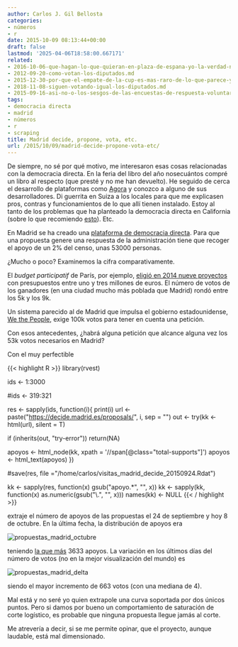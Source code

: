 ```yaml
---
author: Carlos J. Gil Bellosta
categories:
- números
- r
date: 2015-10-09 08:13:44+00:00
draft: false
lastmod: '2025-04-06T18:58:00.667171'
related:
- 2016-10-06-que-hagan-lo-que-quieran-en-plaza-de-espana-yo-la-verdad-no-tengo-tiempo-para-leer-350-mb-de-documentacion.md
- 2012-09-20-como-votan-los-diputados.md
- 2015-12-30-por-que-el-empate-de-la-cup-es-mas-raro-de-lo-que-parece-y-de-lo-que-yo-mismo-digo.md
- 2018-11-08-siguen-votando-igual-los-diputados.md
- 2015-09-16-asi-no-o-los-sesgos-de-las-encuestas-de-respuesta-voluntaria.md
tags:
- democracia directa
- madrid
- números
- r
- scraping
title: Madrid decide, propone, vota, etc.
url: /2015/10/09/madrid-decide-propone-vota-etc/
---
```


De siempre, no sé por qué motivo, me interesaron esas cosas relacionadas con la democracia directa. En la feria del libro del año nosecuántos compré un libro al respecto (que presté y no me han devuelto). He seguido de cerca el desarrollo de plataformas como [Agora](https://agoravoting.com/) y conozco a alguno de sus desarrolladores. Di guerrita en Suiza a los locales para que me explicasen pros, contras y funcionamientos de lo que allí tienen instalado. Estoy al tanto de los problemas que ha planteado la democracia directa en California (sobre lo que recomiendo [esto](http://www.economist.com/node/18548119)). Etc.

En Madrid se ha creado una [plataforma de democracia directa](https://decide.madrid.es/proposals). Para que una propuesta genere una respuesta de la administración tiene que recoger el apoyo de un 2% del censo, unas 53000 personas.

¿Mucho o poco? Examinemos la cifra comparativamente.

El _budget participatif_ de París, por ejemplo, [eligió en 2014 nueve proyectos](https://budgetparticipatif.paris.fr/bp/je-vote.html) con presupuestos entre uno y tres millones de euros. El número de votos de los ganadores (en una ciudad mucho más poblada que Madrid) rondó entre los 5k y los 9k.

Un sistema parecido al de Madrid que impulsa el gobierno estadounidense, [We the People](https://petitions.whitehouse.gov/), exige 100k votos para tener en cuenta una petición.

Con esos antecedentes, ¿habrá alguna petición que alcance alguna vez los 53k votos necesarios en Madrid?

Con el muy perfectible

{{< highlight R >}}
library(rvest)

ids <- 1:3000

#ids <- 319:321

res <- sapply(ids, function(i){
  print(i)
  url <- paste("https://decide.madrid.es/proposals/", i, sep = "")
  out <- try(kk <- html(url), silent = T)

  if (inherits(out, "try-error"))
    return(NA)

  apoyos <- html_node(kk,
    xpath = '//span[@class="total-supports"]')
  apoyos <- html_text(apoyos)
})

#save(res, file ="/home/carlos/visitas_madrid_decide_20150924.Rdat")

kk <- sapply(res, function(x) gsub("apoyo.*", "", x))
kk <- sapply(kk, function(x) as.numeric(gsub("\\.", "", x)))
names(kk) <- NULL
{{< / highlight >}}


extraje el número de apoyos de las propuestas el 24 de septiembre y hoy 8 de octubre. En la última fecha, la distribución de apoyos era

![propuestas_madrid_octubre](/wp-uploads/2015/10/propuestas_madrid_octubre.png#center)

teniendo [la que más](https://decide.madrid.es/proposals/199) 3633 apoyos. La variación en los últimos días del número de votos (no en la mejor visualización del mundo) es

![propuestas_madrid_delta](/wp-uploads/2015/10/propuestas_madrid_delta.png#center)

siendo el mayor incremento de 663 votos (con una mediana de 4).

Mal está y no seré yo quien extrapole una curva soportada por dos únicos puntos. Pero si damos por bueno un comportamiento de saturación de corte logístico, es probable que ninguna propuesta llegue jamás al corte.

Me atrevería a decir, si se me permite opinar, que el proyecto, aunque laudable, está mal dimensionado.